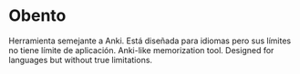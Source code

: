 # Obento
Herramienta semejante a Anki. Está diseñada para idiomas pero sus límites no tiene límite de aplicación.
Anki-like memorization tool. Designed for languages but without true limitations. 
